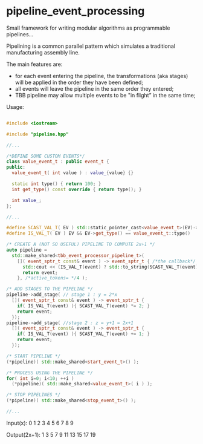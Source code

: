 pipeline_event_processing
=========================

Small framework for writing modular algorithms as programmable pipelines...

Pipelining is a common parallel pattern which simulates a traditional manufacturing assembly line.

The main features are:
 - for each event entering the pipeline, the transformations (aka stages) will be applied in the order they have been defined;
 - all events will leave the pipeline in the same order they entered;
 - TBB pipeline may allow multiple events to be "in flight” in the same time;

Usage:

```C++

#include <iostream>

#include "pipeline.hpp"

//...

/*DEFINE SOME CUSTOM EVENTS*/
class value_event_t : public event_t {
public:
  value_event_t( int value ) : value_{value} {}

  static int type() { return 100; }
  int get_type() const override { return type(); }

  int value_;
};

//...

#define SCAST_VAL_T( EV ) std::static_pointer_cast<value_event_t>(EV)->value_
#define IS_VAL_T( EV ) EV && EV->get_type() == value_event_t::type()

/* CREATE A (NOT SO USEFUL) PIPELINE TO COMPUTE 2x+1 */
auto pipeline =
  std::make_shared<tbb_event_processor_pipeline_t>(
    []( event_sptr_t const& event ) -> event_sptr_t { /*the callback*/
      std::cout << (IS_VAL_T(event) ? std::to_string(SCAST_VAL_T(event)) : std::string("error")) << " ";
      return event;
    }, /*active_tokens= */4 );

/* ADD STAGES TO THE PIPELINE */
pipeline->add_stage( // stage 1 : y = 2*x
  []( event_sptr_t const& event ) -> event_sptr_t {
    if( IS_VAL_T(event) ){ SCAST_VAL_T(event) *= 2; }
    return event;
  });
pipeline->add_stage( //stage 2 : z = y+1 = 2x+1
  []( event_sptr_t const& event ) -> event_sptr_t {
    if( IS_VAL_T(event) ){ SCAST_VAL_T(event) += 1; }
    return event;
  });

/* START PIPELINE */
(*pipeline)( std::make_shared<start_event_t>() );

/* PROCESS USING THE PIPELINE */
for( int i=0; i<10; ++i )
  (*pipeline)( std::make_shared<value_event_t>( i ) );

/* STOP PIPELINES */
(*pipeline)( std::make_shared<stop_event_t>() ); 

//...

```

Input(x): 0 1 2 3 4 5 6 7 8 9

Output(2x+1): 1 3 5 7 9 11 13 15 17 19 
